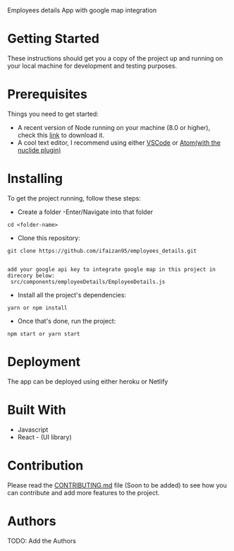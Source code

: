 
Employees details App with google map integration


# Getting Started
These instructions should get you a copy of the project up and running on your local machine for development and testing purposes.

# Prerequisites
Things you need to get started:
- A recent version of Node running on your machine (8.0 or higher), check this [link](https://nodejs.org/en/download/) to download it.
- A cool text editor, I recommend using either [VSCode](https://code.visualstudio.com/download) or [Atom(with the nuclide plugin)](https://nuclide.io/docs/editor/setup/)

# Installing
To get the project running, follow these steps:
- Create a folder
-Enter/Navigate into that folder
```
cd <folder-name>
```

- Clone this repository:
```
git clone https://github.com/ifaizan95/employees_details.git


add your google api key to integrate google map in this project in direcory below:
 src/components/employeeDetails/EmployeeDetails.js
```

- Install all the project's dependencies:
```
yarn or npm install
```
- Once that's done, run the project:
```
npm start or yarn start
```

# Deployment
The app can be deployed using either heroku or Netlify

# Built With
- Javascript
- React - (UI library)

# Contribution
Please read the [CONTRIBUTING.md](#) file (Soon to be added) to see how you can contribute and add more features to the project.

# Authors
TODO: Add the Authors
